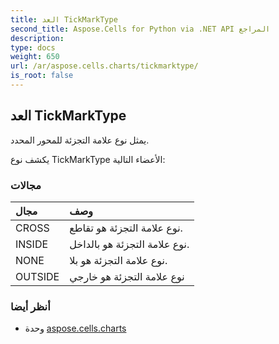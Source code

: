 ```yaml
---
title: العد TickMarkType
second_title: Aspose.Cells for Python via .NET API المراجع
description:
type: docs
weight: 650
url: /ar/aspose.cells.charts/tickmarktype/
is_root: false
---
```

##  العد TickMarkType
يمثل نوع علامة التجزئة للمحور المحدد.



يكشف نوع TickMarkType الأعضاء التالية:

###  مجالات
| مجال| وصف|
| :- | :- |
| CROSS | نوع علامة التجزئة هو تقاطع.|
| INSIDE | نوع علامة التجزئة هو بالداخل.|
| NONE |نوع علامة التجزئة هو بلا.|
| OUTSIDE | نوع علامة التجزئة هو خارجي|



###  أنظر أيضا
* وحدة [aspose.cells.charts](..)
